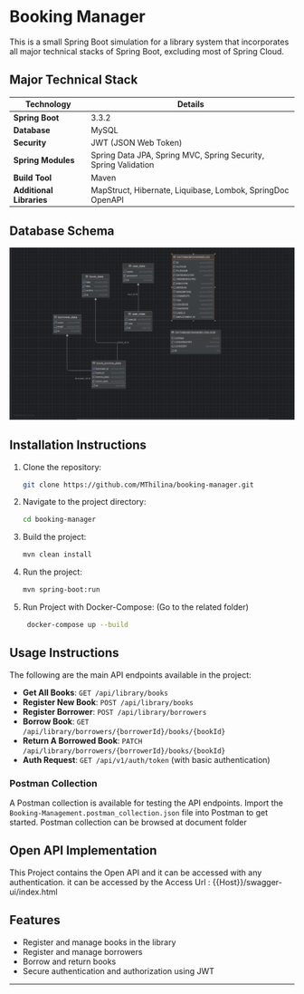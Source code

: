 # Booking Manager

This is a small Spring Boot simulation for a library system that incorporates all major technical stacks of Spring Boot, excluding most of Spring Cloud.

## Major Technical Stack

| Technology             | Details                                                                                 |
|------------------------|-----------------------------------------------------------------------------------------|
| **Spring Boot**        | 3.3.2                                                                                   |
| **Database**           | MySQL                                                                                   |
| **Security**           | JWT (JSON Web Token)                                                                    |
| **Spring Modules**     | Spring Data JPA, Spring MVC, Spring Security, Spring Validation                         |
| **Build Tool**         | Maven                                                                                    |
| **Additional Libraries**| MapStruct, Hibernate, Liquibase, Lombok, SpringDoc OpenAPI                              |

## Database Schema
![Database Schema](./document/database_doc.png)

## Installation Instructions

1. Clone the repository:
    ```bash
    git clone https://github.com/MThilina/booking-manager.git
    ```
2. Navigate to the project directory:
    ```bash
    cd booking-manager
    ```
3. Build the project:
    ```bash
    mvn clean install
    ```
4. Run the project:
    ```bash
    mvn spring-boot:run
    ```
5. Run Project with Docker-Compose: (Go to the related folder)
   ```bash
    docker-compose up --build
   ```
## Usage Instructions

The following are the main API endpoints available in the project:

- **Get All Books**: `GET /api/library/books`
- **Register New Book**: `POST /api/library/books`
- **Register Borrower**: `POST /api/library/borrowers`
- **Borrow Book**: `GET /api/library/borrowers/{borrowerId}/books/{bookId}`
- **Return A Borrowed Book**: `PATCH /api/library/borrowers/{borrowerId}/books/{bookId}`
- **Auth Request**: `GET /api/v1/auth/token` (with basic authentication)

### Postman Collection

A Postman collection is available for testing the API endpoints. Import the `Booking-Management.postman_collection.json` file into Postman to get started.
Postman collection can be browsed at document folder 
## Open API Implementation

This Project contains the Open API and it can be accessed with any authentication. it can be accessed by the
Access Url : {{Host}}/swagger-ui/index.html

## Features

- Register and manage books in the library
- Register and manage borrowers
- Borrow and return books
- Secure authentication and authorization using JWT

---


